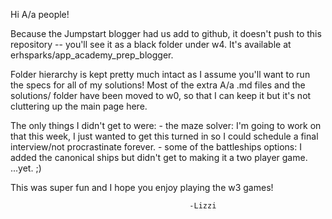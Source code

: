 Hi A/a people!

Because the Jumpstart blogger had us add to github, it doesn't push to this repository -- you'll see it as a black folder under w4. It's available at erhsparks/app_academy_prep_blogger.

Folder hierarchy is kept pretty much intact as I assume you'll want to run the specs for all of my solutions! Most of the extra A/a .md files and the solutions/ folder have been moved to w0, so that I can keep it but it's not cluttering up the main page here.

The only things I didn't get to were:
    - the maze solver: I'm going to work on that this week, I just wanted to get this turned in so I could schedule a final interview/not procrastinate forever.
    - some of the battleships options: I added the canonical ships but didn't get to making it a two player game. ...yet. ;)

This was super fun and I hope you enjoy playing the w3 games!

     	       	       	      	  		    -Lizzi